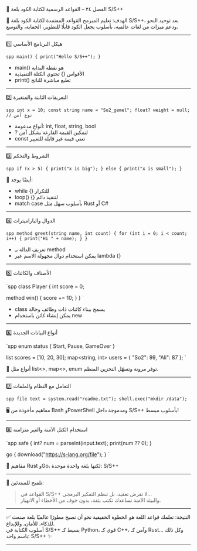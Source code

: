 🧮 الفصل ٢٤ – القواعد الرسمية لكتابة الكود بلغة S/S++

🎯 الهدف:
تعليم المبرمج القواعد المعتمدة لكتابة الكود بلغة S/S++، بعد توحيد النحو ودعم ميزات من لغات عالمية، بأسلوب يجعل الكود قابلًا للتطوير، الحماية، والتوسع.

---

1️⃣ هيكل البرنامج الأساسي

`spp
main() {
  print("Hello S/S++");
}
`

- main() هو نقطة البداية
- الأقواس {} تحتوي الكتلة التنفيذية
- print() تطبع مباشرة للناتج

---

2️⃣ التعريفات الثابتة والمتغيرة

`spp
int x = 10;
const string name = "So2_gemel";
float? weight = null; // نوع آمن
`

- أنواع مدعومة: int, float, string, bool
- ? لتمكين القيمة الفارغة بشكل آمن
- const تعني قيمة غير قابلة للتغيير

---

3️⃣ الشروط والتحكم

`spp
if (x > 5) {
  print("x is big");
} else {
  print("x is small");
}
`

🔁 أيضًا يوجد:
- while {} للتكرار
- loop() {} لتنفيذ دائم
- match case بأسلوب سهل مثل Rust أو C#

---

4️⃣ الدوال والباراميترات

`spp
method greet(string name, int count) {
  for (int i = 0; i < count; i++) {
    print("Hi " + name);
  }
}
`

- تعريف الدالة بـ method
- يمكن استخدام دوال مجهولة الاسم عبر lambda {}

---

5️⃣ الأصناف والكائنات

`spp
class Player {
  int score = 0;

  method win() {
    score += 10;
  }
}
`

- class يسمح ببناء كائنات ذات وظائف وحالة
- يمكن إنشاء كائن باستخدام new

---

6️⃣ أنواع البيانات الجديدة

`spp
enum status {
  Start,
  Pause,
  GameOver
}

list<int> scores = [10, 20, 30];
map<string, int> users = {
  "So2": 99,
  "Ali": 87
};
`

🧠 أنواع مثل list<>, map<>, enum توفر مرونة وتسهّل التخزين المنظم.

---

7️⃣ التعامل مع النظام والملفات

`spp
file text = system.read("readme.txt");
shell.exec("mkdir /data");
`

🖥 مفاهيم مأخوذة من Bash وPowerShell ومدموجة داخل S/S++ بأسلوب مبسط!

---

8️⃣ استخدام الكتل الآمنة والغير متزامنة

`spp
safe {
  int? num = parseInt(input.text);
  print(num ?? 0);
}

go {
  download("https://s-lang.org/file");
}
`

🔐 مفاهيم Rust وGo، لكنها بلغة واحدة موحدة: S/S++

---

📘 تلميح للمبتدئين:

> القواعد في S/S++ لا تفرض تعقيد، بل تنظم التفكير البرمجي…  
> والبيئة الآمنة تساعدك تكتب بثقة، بدون خوف من الأخطاء أو الانهيار.

---

✅ النتيجة:
تعلمك قواعد اللغة هو الخطوة الحقيقية نحو أن تصبح مطورًا عالميًا بلغة صنعت للذكاء، للأمان، وللإبداع.  
أسلوب الكتابة في S/S++ بسيط كـ Python، قوي كـ C++، وآمن كـ Rust… وكل ذلك باسم واحد: S/S++ ✨

---
